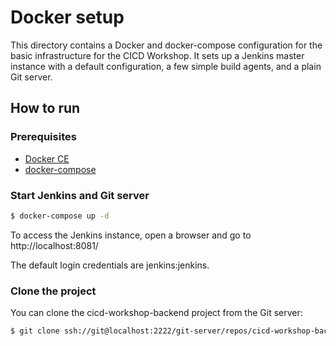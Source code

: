 # Docker setup

This directory contains a Docker and docker-compose configuration for the basic infrastructure
for the CICD Workshop. It sets up a Jenkins master instance with a default configuration, a few 
simple build agents, and a plain Git server.

## How to run

### Prerequisites

* [Docker CE][1]
* [docker-compose][2]

### Start Jenkins and Git server

``` bash
$ docker-compose up -d
```

To access the Jenkins instance, open a browser and go to http://localhost:8081/

The default login credentials are jenkins:jenkins.

### Clone the project

You can clone the cicd-workshop-backend project from the Git server:

```bash
$ git clone ssh://git@localhost:2222/git-server/repos/cicd-workshop-backend.git
```

[1]: https://docs.docker.com/engine/installation/
[2]: https://docs.docker.com/compose/install/

